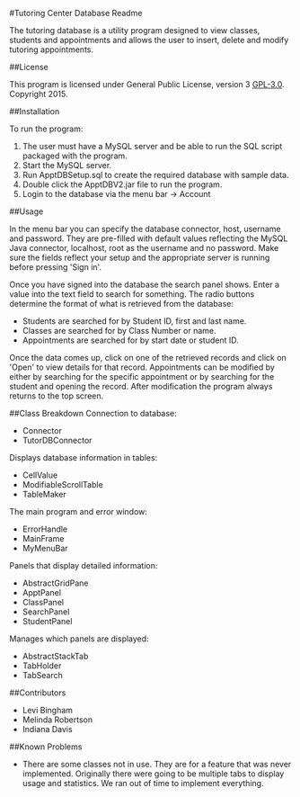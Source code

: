 #Tutoring Center Database Readme

The tutoring database is a utility program designed to view classes, students and appointments and allows the user to insert, delete and modify tutoring appointments.

##License

This program is licensed under General Public License, version 3 [GPL-3.0](https://opensource.org/licenses/GPL-3.0).
Copyright 2015.

##Installation

To run the program:

1. The user must have a MySQL server and be able to run the SQL script packaged with the program.
2. Start the MySQL server.
3. Run ApptDBSetup.sql to create the required database with sample data.
4. Double click the ApptDBV2.jar file to run the program.
5. Login to the database via the menu bar -> Account

##Usage

In the menu bar you can specify the database connector, host, username and password. They are pre-filled with default values reflecting the MySQL Java connector, localhost, root as the username and no password. Make sure the fields reflect your setup and the appropriate server is running before pressing 'Sign in'.

Once you have signed into the database the search panel shows. Enter a value into the text field to search for something. The radio buttons determine the format of what is retrieved from the database:

- Students are searched for by Student ID, first and last name.
- Classes are searched for by Class Number or name.
- Appointments are searched for by start date or student ID.

Once the data comes up, click on one of the retrieved records and click on 'Open' to view details for that record. Appointments can be modified by either by searching for the specific appointment or by searching for the student and opening the record. After modification the program always returns to the top screen.

##Class Breakdown
Connection to database:
- Connector
- TutorDBConnector

Displays database information in tables:
- CellValue
- ModifiableScrollTable
- TableMaker

The main program and error window:
- ErrorHandle
- MainFrame
- MyMenuBar

Panels that display detailed information:
- AbstractGridPane
- ApptPanel
- ClassPanel
- SearchPanel
- StudentPanel

Manages which panels are displayed:
- AbstractStackTab
- TabHolder
- TabSearch

##Contributors

- Levi Bingham
- Melinda Robertson
- Indiana Davis

##Known Problems

- There are some classes not in use. They are for a feature that was never implemented. Originally there were going to be multiple tabs to display usage and statistics. We ran out of time to implement everything.
